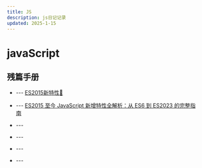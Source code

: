 ```yaml
---
title: JS
description: js日记记录
updated: 2025-1-15
---
```


# javaScript

<UpdatedTime :updated="$frontmatter.updated" />

## 残篇手册

- --- [ES2015新特性📶](ES2015.md)

- --- [ES2015 至今 JavaScript 新增特性全解析：从 ES6 到 ES2023 的完整指南](es-list.md) 

- --- []() 

- --- []() 

- --- []() 

- --- []() 